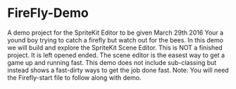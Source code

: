 # FireFly-Demo
A demo project for the SpriteKit Editor to be given March 29th 2016
Your a yound boy trying to catch a firefly but watch out for the bees.
In this demo we will build and explore the SpriteKit Scene Editor.
This is NOT a finished project. It is left opened ended.
The scene editor is the easest way to get a game up and running fast.
This demo does not include sub-classing but instead shows a fast-dirty ways to get the job done fast.
Note: You will need the Firefly-start file to follow along with demo.
